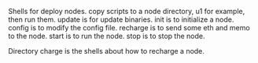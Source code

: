Shells for deploy nodes.
copy scripts to a node directory, u1 for example, then run them.
update is for update binaries.
init is to initialize a node.
config is to modify the config file.
recharge is to send some eth and memo to the node.
start is to run the node.
stop is to stop the node.

Directory charge is the shells about how to recharge a node.

